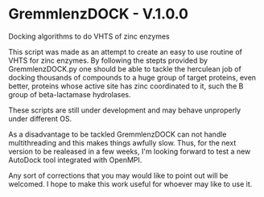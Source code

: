 # GremmlenzDOCK - V.1.0.0

Docking algorithms to do VHTS of zinc enzymes

This script was made as an attempt to create an easy to use routine of VHTS for zinc enzymes. By following the stepts provided by GremmlenzDOCK.py one should be able to tackle the herculean job of docking thousands of compounds to a huge group of target proteins, even better, proteins whose active site has zinc coordinated to it, such the B group of beta-lactamase hydrolases.

These scripts are still under development and may behave unproperly under different OS.

As a disadvantage to be tackled GremmlenzDOCK can not handle multithreading and this makes things awfully slow. Thus, for the next version to be realeased in a few weeks, I'm looking forward to test a new AutoDock tool integrated with OpenMPI.

Any sort of corrections that you may would like to point out will be welcomed. I hope to make this work useful for whoever may like to use it.

